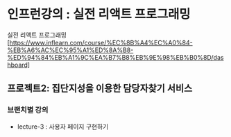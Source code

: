 인프런강의 : 실전 리액트 프로그래밍
====
실전 리액트 프로그래밍 [https://www.inflearn.com/course/%EC%8B%A4%EC%A0%84-%EB%A6%AC%EC%95%A1%ED%8A%B8-%ED%94%84%EB%A1%9C%EA%B7%B8%EB%9E%98%EB%B0%8D/dashboard]   

## 프로젝트2: 집단지성을 이용한 담당자찾기 서비스   
### 브랜치별 강의  
- lecture-3 : 사용자 페이지 구현하기

